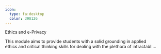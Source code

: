 ```yaml
---
icon:
  type: fa:desktop
  color: 398126
---
```

Ethics and e-Privacy

This module aims to provide students with a solid grounding in applied ethics and critical thinking skills for dealing with the plethora of intractabl ... 
